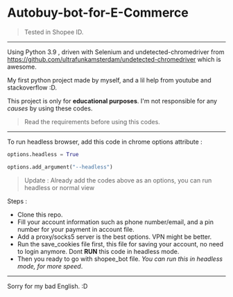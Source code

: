 # Autobuy-bot-for-E-Commerce

> Tested in Shopee ID.

-----

Using Python 3.9 , driven with Selenium and undetected-chromedriver from https://github.com/ultrafunkamsterdam/undetected-chromedriver which is awesome.

My first python project made by myself, and a lil help from youtube and stackoverflow :D.

This project is only for **educational purposes**.
I'm not responsible for any *causes* by using these codes.

> Read the requirements before using this codes.

-----

To run headless browser, add this code in chrome options attribute : 

```py
options.headless = True
```

```py
options.add_argument("--headless")
```
> Update : Already add the codes above as an options, you can run headless or normal view

Steps :
  - Clone this repo.
  - Fill your account information such as phone number/email, and a pin number for your payment in account file.
  - Add a proxy/socks5 server is the best options. VPN might be better.
  - Run the save_cookies file first, this file for saving your account, no need to login anymore. Dont **RUN** this code in headless mode.
  - Then you ready to go with shopee_bot file.  *You can run this in headless mode, for more speed*.
  
  -----
 
 Sorry for my bad English. :D
